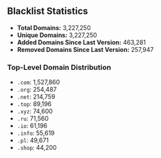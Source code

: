 ## Blacklist Statistics

- **Total Domains:** 3,227,250
- **Unique Domains:** 3,227,250
- **Added Domains Since Last Version:** 463,281
- **Removed Domains Since Last Version:** 257,947

### Top-Level Domain Distribution

-  `.com`: 1,527,860
-  `.org`: 254,487
-  `.net`: 214,759
-  `.top`: 89,196
-  `.xyz`: 74,600
-  `.ru`: 71,560
-  `.io`: 61,196
-  `.info`: 55,619
-  `.pl`: 49,671
-  `.shop`: 44,200

